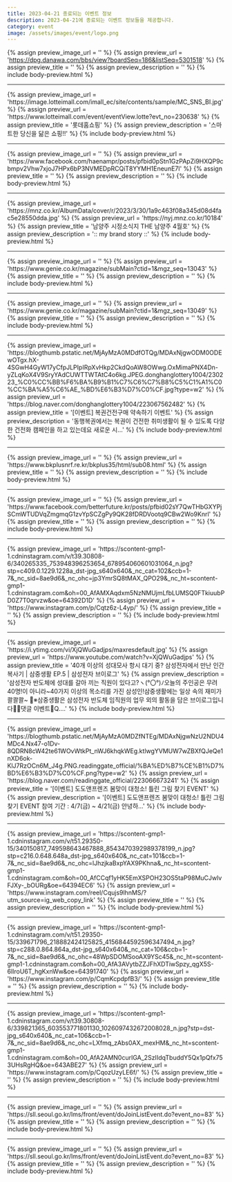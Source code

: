 ```yaml
---
title: 2023-04-21 종료되는 이벤트 정보
description: 2023-04-21에 종료되는 이벤트 정보들을 제공합니다.
category: event
image: /assets/images/event/logo.png
---
```

{% assign preview_image_url = '' %}
{% assign preview_url = 'https://dpg.danawa.com/bbs/view?boardSeq=186&listSeq=5301518' %}
{% assign preview_title = '' %}
{% assign preview_description = '' %}
{% include body-preview.html %}
<hr>{% assign preview_image_url = 'https://image.lotteimall.com/imall_ec/site/contents/sample/MC_SNS_BI.jpg' %}
{% assign preview_url = 'https://www.lotteimall.com/event/eventView.lotte?evt_no=230638' %}
{% assign preview_title = '롯데홈쇼핑' %}
{% assign preview_description = '스마트한 당신을 닮은 쇼핑!!' %}
{% include body-preview.html %}
<hr>{% assign preview_image_url = '' %}
{% assign preview_url = 'https://www.facebook.com/haenampr/posts/pfbid0pStn1GzPApZi9HXQP9cbmpv2Vhw7xjoJ7HPx6bP3NVMEDpRCQiT8YYMH1EneunE7l' %}
{% assign preview_title = '' %}
{% assign preview_description = '' %}
{% include body-preview.html %}
<hr>{% assign preview_image_url = 'https://mnz.co.kr/AlbumData/cover/r/2023/3/30/1a9c463f08a345d08d4fac5e28550dda.jpg' %}
{% assign preview_url = 'https://nyj.mnz.co.kr/10184' %}
{% assign preview_title = '남양주 시정소식지 THE 남양주 4월호' %}
{% assign preview_description = ':: my brand story ::' %}
{% include body-preview.html %}
<hr>{% assign preview_image_url = '' %}
{% assign preview_url = 'https://www.genie.co.kr/magazine/subMain?ctid=1&mgz_seq=13043' %}
{% assign preview_title = '' %}
{% assign preview_description = '' %}
{% include body-preview.html %}
<hr>{% assign preview_image_url = '' %}
{% assign preview_url = 'https://www.genie.co.kr/magazine/subMain?ctid=1&mgz_seq=13049' %}
{% assign preview_title = '' %}
{% assign preview_description = '' %}
{% include body-preview.html %}
<hr>{% assign preview_image_url = 'https://blogthumb.pstatic.net/MjAyMzA0MDdfOTQg/MDAxNjgwODM0ODEwOTgx.hX-4SGwH4GyW17yCfpJLPIpIRpXvHkp2CkdQoAW8OWwg.OxMimaPNX4Dn-yZLqKoX4V9SryYAdCUWTTWTAtC4o6kg.JPEG.donghanglottery1004/230223_%C0%CC%BB%F6%BA%B9%B1%C7%C6%C7%B8%C5%C1%A1%C0%CC%BA%A5%C6%AE_%BD%E6%B3%D7%C0%CF.jpg?type=w2' %}
{% assign preview_url = 'https://blog.naver.com/donghanglottery1004/223067562482' %}
{% assign preview_title = '[이벤트] 복권건전구매 약속하기 이벤트' %}
{% assign preview_description = '동행복권에서는 복권이 건전한 취미생활이 될 수 있도록 다양한 건전화 캠페인을 하고 있는데요 새로운 시...' %}
{% include body-preview.html %}
<hr>{% assign preview_image_url = '' %}
{% assign preview_url = 'https://www.bkplusnrf.re.kr/bkplus35/html/sub08.html' %}
{% assign preview_title = '' %}
{% assign preview_description = '' %}
{% include body-preview.html %}
<hr>{% assign preview_image_url = '' %}
{% assign preview_url = 'https://www.facebook.com/betterfuture.kr/posts/pfbid02sY7QwTHbGXYPjSCmWTUDVqZmgmqG1zvYpSCZgPy9QK28fDRDVootq9CBw2Wo9Knrl' %}
{% assign preview_title = '' %}
{% assign preview_description = '' %}
{% include body-preview.html %}
<hr>{% assign preview_image_url = 'https://scontent-gmp1-1.cdninstagram.com/v/t39.30808-6/340265335_753948396253654_678954060601031064_n.jpg?stp=c409.0.1229.1228a_dst-jpg_s640x640&amp;_nc_cat=102&amp;ccb=1-7&amp;_nc_sid=8ae9d6&amp;_nc_ohc=jp3YmrSQ8tMAX_QPO29&amp;_nc_ht=scontent-gmp1-1.cdninstagram.com&amp;oh=00_AfAMXAqdxm5NzNMUjmLfbLUMSQ0FTkiuubPD0Z7T0qrvzw&amp;oe=64392D1D' %}
{% assign preview_url = 'https://www.instagram.com/p/Cqtz6z-L4yp/' %}
{% assign preview_title = '' %}
{% assign preview_description = '' %}
{% include body-preview.html %}
<hr>{% assign preview_image_url = 'https://i.ytimg.com/vi/XjQWuGadjps/maxresdefault.jpg' %}
{% assign preview_url = 'https://www.youtube.com/watch?v=XjQWuGadjps' %}
{% assign preview_title = '40개 이상의 성대모사 항시 대기 중? 삼성전자에서 만난 인간 복사기 | 삼중생활 EP.5 | 삼성전자 브이로그' %}
{% assign preview_description = '삼성전자 반도체에 성대를 갈아 끼는 직원이 있다고?ヽ(°〇°)ﾉ오늘의 주인공은 무려 40명!이 아니라~40가지 이상의 목소리를 가진 삼성인!삼중생활에는 일상 속의 재미가 콸콸콸~ 🌊※삼중생활은 삼성전자 반도체 임직원의 업무 외의 활동을 담은 브이로그입니다👀📢댓글 이벤트📢Q....' %}
{% include body-preview.html %}
<hr>{% assign preview_image_url = 'https://blogthumb.pstatic.net/MjAyMzA0MDZfNTEg/MDAxNjgwNzU2NDU4MDc4.Nx47-o1Dv-8QDRN8cW42te61WOvWtkPt_nWJ6khqkWEg.ktlwgYVMUW7wZBXfQJeQe1nXD6ok-KlJ7RzOCn6M_J4g.PNG.readinggate_official/%BA%ED%B7%CE%B1%D7%BD%E6%B3%D7%C0%CF.png?type=w2' %}
{% assign preview_url = 'https://blog.naver.com/readinggate_official/223066673241' %}
{% assign preview_title = '[이벤트] 도도앤프렌즈 봄맞이 대청소! 틀린 그림 찾기 EVENT' %}
{% assign preview_description = '[이벤트] 도도앤프렌즈 봄맞이 대청소! 틀린 그림 찾기 EVENT 참여 기간 : 4/7(금) ~ 4/21(금) 안녕하...' %}
{% include body-preview.html %}
<hr>{% assign preview_image_url = 'https://scontent-gmp1-1.cdninstagram.com/v/t51.29350-15/340150817_749598643467888_8543470392989378199_n.jpg?stp=c216.0.648.648a_dst-jpg_s640x640&amp;_nc_cat=101&amp;ccb=1-7&amp;_nc_sid=8ae9d6&amp;_nc_ohc=lJhzjkaBxpYAX9PKhna&amp;_nc_ht=scontent-gmp1-1.cdninstagram.com&amp;oh=00_AfCCqf1yHK5EmXSPOH23OS5taP98MuCJwlvFJXy-_bOURg&amp;oe=64394EC6' %}
{% assign preview_url = 'https://www.instagram.com/reel/Cqujs9lhnMS/?utm_source=ig_web_copy_link' %}
{% assign preview_title = '' %}
{% assign preview_description = '' %}
{% include body-preview.html %}
<hr>{% assign preview_image_url = 'https://scontent-gmp1-1.cdninstagram.com/v/t51.29350-15/339671796_218882424125825_4156844592596347494_n.jpg?stp=c288.0.864.864a_dst-jpg_s640x640&amp;_nc_cat=106&amp;ccb=1-7&amp;_nc_sid=8ae9d6&amp;_nc_ohc=48WpSDOMSooAX9YSc45&amp;_nc_ht=scontent-gmp1-1.cdninstagram.com&amp;oh=00_AfA3AVytbZZJFhXDTiwSpzy_qgX5S-6lIroU6T_hgKxnWw&amp;oe=64391740' %}
{% assign preview_url = 'https://www.instagram.com/p/CqmKcpdpfB3/' %}
{% assign preview_title = '' %}
{% assign preview_description = '' %}
{% include body-preview.html %}
<hr>{% assign preview_image_url = 'https://scontent-gmp1-1.cdninstagram.com/v/t39.30808-6/339821365_603553771801130_1026097432672008028_n.jpg?stp=dst-jpg_s640x640&amp;_nc_cat=106&amp;ccb=1-7&amp;_nc_sid=8ae9d6&amp;_nc_ohc=LXfmq_zAbs0AX_mexHM&amp;_nc_ht=scontent-gmp1-1.cdninstagram.com&amp;oh=00_AfA2AMN0curIGA_2SzIIdqTbuddY5Qx1pQfx753UHsRgHQ&amp;oe=643ABE27' %}
{% assign preview_url = 'https://www.instagram.com/p/CqozUzyLE6f/' %}
{% assign preview_title = '' %}
{% assign preview_description = '' %}
{% include body-preview.html %}
<hr>{% assign preview_image_url = '' %}
{% assign preview_url = 'https://sll.seoul.go.kr/lms/front/event/doJoinListEvent.do?event_no=83' %}
{% assign preview_title = '' %}
{% assign preview_description = '' %}
{% include body-preview.html %}
<hr>{% assign preview_image_url = '' %}
{% assign preview_url = 'https://sll.seoul.go.kr/lms/front/event/doJoinListEvent.do?event_no=83' %}
{% assign preview_title = '' %}
{% assign preview_description = '' %}
{% include body-preview.html %}